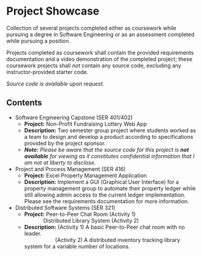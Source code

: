 # Project Showcase
Collection of several projects completed either as coursework while pursuing a degree in Software Engineering or as an assessment completed while pursuing a position.  

Projects completed as coursework shall contain the provided requirements documentation and a video demonstration of the completed project; these coursework projects shall _not_ contain any source code, excluding any instructor-provided starter code. 

_Source code is available upon request._

## Contents 

 - Software Engineering Capstone (SER 401/402)
	- **Project:** Non-Profit Fundraising Lottery Web App  
	- **Description:** Two semester group project where students worked as a team to design and develop a product according to specifications provided by the project sponsor.  
	- _**Note:** Please be aware that the source code for this project is **not available** for viewing as it constitutes confidential information that I am not at liberty to disclose._  
 - Project and Process Management (SER 416) 
	- **Project:** Excel Property Management Application
	- **Description:** Implement a GUI (Graphical User Interface) for a property management group to automate their property ledger while still allowing admin access to the current ledger implementation. Please see the requirements documentation for more information.  
 - Distributed Software Systems (SER 321)
	- **Project:** Peer-to-Peer Chat Room (Activity 1)  
&emsp;&emsp;&emsp;&nbsp; Distributed Library System (Activity 2)
	- **Description:** (Activity 1) A basic Peer-to-Peer chat room with no leader.  
&emsp;&emsp;&emsp;&emsp;&emsp;&ensp;&nbsp;(Activity 2) A distributed inventory tracking library system for a variable number of locations.
